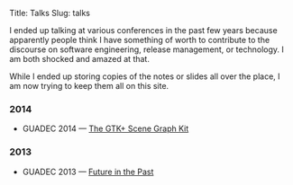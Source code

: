 Title: Talks
Slug: talks

I ended up talking at various conferences in the past few years because
apparently people think I have something of worth to contribute to the
discourse on software engineering, release management, or technology. I am
both shocked and amazed at that.

While I ended up storing copies of the notes or slides all over the place, I
am now trying to keep them all on this site.

### 2014

 * GUADEC 2014 — [The GTK+ Scene Graph Kit]({filename}../talks/gsk-guadec-2014.md)

### 2013

 * GUADEC 2013 — [Future in the Past]({filename}../talks/clutter-guadec-2013.md)
